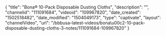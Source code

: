 {
    "title": "Bona&reg; 10-Pack Disposable Dusting Cloths",
    "description": "",
    "channelid": "111091684",
    "videoid": "109967820",
    "date_created": "1502518482",
    "date_modified": "1504049173",
    "type": "captivate",
    "layout": "channelVideo",
    "url": "\/bbbusa-latest-videos\/bona\u00c2-10-pack-disposable-dusting-cloths-3-notes\/111091684-109967820"
}